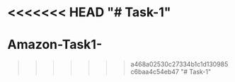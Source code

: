 <<<<<<< HEAD
"# Task-1" 
=======
# Amazon-Task1-
>>>>>>> a468a02530c27334b1c1d130985c6baa4c54eb47
"# Task-1" 
